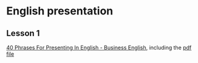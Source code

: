 # English presentation

## Lesson 1
[40 Phrases For Presenting In English - Business English](https://www.youtube.com/watch?v=bgFNTuRYtKE), including the [pdf file](TheProfessionalEnglishPhraseBooster.pdf)
